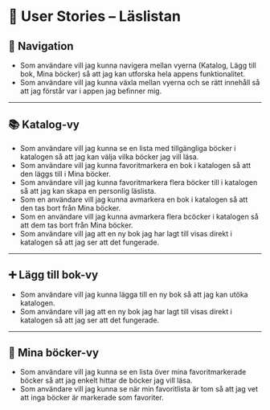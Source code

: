 # 📘 User Stories – Läslistan

## 🧭 Navigation

- Som användare vill jag kunna navigera mellan vyerna (Katalog, Lägg till bok, Mina böcker) så att jag kan utforska hela appens funktionalitet.
- Som användare vill jag kunna växla mellan vyerna och se rätt innehåll så att jag förstår var i appen jag befinner mig.

---

## 📚 Katalog-vy

- Som användare vill jag kunna se en lista med tillgängliga böcker i katalogen så att jag kan välja vilka böcker jag vill läsa.
- Som användare vill jag kunna favoritmarkera en bok i katalogen så att den läggs till i Mina böcker.
- Som användare vill jag kunna favoritmarkera flera böcker till i katalogen så att jag kan skapa en personlig läslista.
- Som en användare vill jag kunna avmarkera en bok i katalogen så att den tas bort från Mina böcker.
- Som en användare vill jag kunna avmarkera flera bcöcker i katalogen så att dem tas bort från Mina böcker.
- Som användare vill jag att en ny bok jag har lagt till visas direkt i katalogen så att jag ser att det fungerade.

---

## ➕ Lägg till bok-vy

- Som användare vill jag kunna lägga till en ny bok så att jag kan utöka katalogen.
- Som användare vill jag att en ny bok jag har lagt till visas direkt i katalogen så att jag ser att det fungerade.

---

## 📖 Mina böcker-vy

* Som användare vill jag kunna se en lista över mina favoritmarkerade böcker så att jag enkelt hittar de böcker jag vill läsa.
* Som användare vill jag kunna se när min favoritlista är tom så att jag vet att inga böcker är markerade som favoriter.
